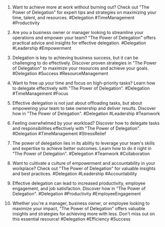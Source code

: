 1. Want to achieve more at work without burning out? Check out "The Power of Delegation" for expert tips and strategies on maximizing your time, talent, and resources. #Delegation #TimeManagement #Productivity

2. Are you a business owner or manager looking to streamline your operations and empower your team? "The Power of Delegation" offers practical advice and insights for effective delegation. #Delegation #Leadership #Empowerment

3. Delegation is key to achieving business success, but it can be challenging to do effectively. Discover proven strategies in "The Power of Delegation" to maximize your resources and achieve your goals. #Delegation #Success #ResourceManagement

4. Want to free up your time and focus on high-priority tasks? Learn how to delegate effectively with "The Power of Delegation". #Delegation #TimeManagement #Focus

5. Effective delegation is not just about offloading tasks, but about empowering your team to take ownership and deliver results. Discover how in "The Power of Delegation". #Delegation #Leadership #Teamwork

6. Feeling overwhelmed by your workload? Discover how to delegate tasks and responsibilities effectively with "The Power of Delegation". #Delegation #TimeManagement #StressRelief

7. The power of delegation lies in its ability to leverage your team's skills and expertise to achieve better outcomes. Learn how to do it right in "The Power of Delegation". #Delegation #Teamwork #Collaboration

8. Want to cultivate a culture of empowerment and accountability in your workplace? Check out "The Power of Delegation" for valuable insights and best practices. #Delegation #Leadership #Accountability

9. Effective delegation can lead to increased productivity, employee engagement, and job satisfaction. Discover how in "The Power of Delegation". #Delegation #Productivity #EmployeeEngagement

10. Whether you're a manager, business owner, or employee looking to maximize your impact, "The Power of Delegation" offers valuable insights and strategies for achieving more with less. Don't miss out on this essential resource! #Delegation #Efficiency #Success

